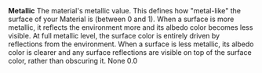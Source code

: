 <tr>
<td><strong>Metallic</strong></td>
<td>The material's metallic value. This defines how "metal-like" the surface of your Material is (between 0 and 1). When a surface is more metallic, it reflects the environment more and its albedo color becomes less visible. At full metallic level, the surface color is entirely driven by reflections from the environment. When a surface is less metallic, its albedo color is clearer and any surface reflections are visible on top of the surface color, rather than obscuring it.</td>
<td>None</td>
<td>0.0</td>
</tr>
